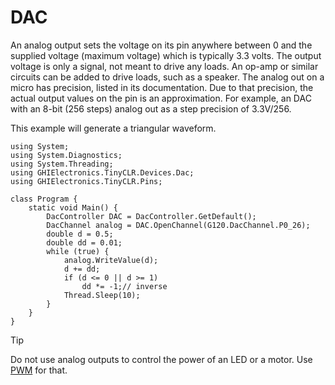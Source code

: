 # DAC

An analog output sets the voltage on its pin anywhere between 0 and the supplied voltage (maximum voltage) which is typically 3.3 volts. The output voltage is only a signal, not meant to drive any loads. An op-amp or similar circuits can be added to drive loads, such as a speaker.
The analog out on a micro has precision, listed in its documentation. Due to that precision, the actual output values on the pin is an approximation. For example, an DAC with an 8-bit (256 steps) analog out as a step precision of 3.3V/256.

This example will generate a triangular waveform.

```
using System;
using System.Diagnostics;
using System.Threading;
using GHIElectronics.TinyCLR.Devices.Dac;
using GHIElectronics.TinyCLR.Pins;

class Program {
    static void Main() {
        DacController DAC = DacController.GetDefault();
        DacChannel analog = DAC.OpenChannel(G120.DacChannel.P0_26);
        double d = 0.5;
        double dd = 0.01;
        while (true) {
            analog.WriteValue(d);
            d += dd;
            if (d <= 0 || d >= 1)
                dd *= -1;// inverse
            Thread.Sleep(10);
        }
    }
}
```
> [!Tip]
> Do not use analog outputs to control the power of an LED or a motor. Use [PWM](pwm.md) for that.
